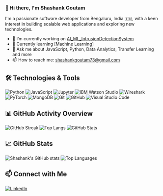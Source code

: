 ### 👋 Hi there, I'm Shashank Goutam

I'm a passionate software developer from Bengaluru, India 🇮🇳, with a keen interest in building scalable web applications and exploring new technologies.

- 🔭 I’m currently working on [AI_ML_IntrusionDetectionSystem](https://github.com/ShashankGoutam/AI_ML_IntrusionDetectionSystem.git)
- 🌱 Currently learning [Machine Learning]
- 💬 Ask me about JavaScript, Python, Data Analytics, Transfer Learning and more
- 📫 How to reach me: [shashankgoutam73@gmail.com](shashankgoutam73@gmail.com)



## 🛠️ Technologies & Tools
![Python](https://img.shields.io/badge/-Python-3776AB?style=flat&logo=python&logoColor=white)
![JavaScript](https://img.shields.io/badge/-JavaScript-black?style=flat-square&logo=javascript)
![Jupyter](https://img.shields.io/badge/-Jupyter-F37626?style=flat-square&logo=jupyter&logoColor=white)
![IBM Watson Studio](https://img.shields.io/badge/-IBM%20Watson%20Studio-052FAD?style=flat-square&logo=ibm&logoColor=white)
![Wireshark](https://img.shields.io/badge/-Wireshark-1679A7?style=flat-square&logo=wireshark&logoColor=white)
![PyTorch](https://img.shields.io/badge/-PyTorch-EE4C2C?style=flat-square&logo=pytorch&logoColor=white)
![MongoDB](https://img.shields.io/badge/-MongoDB-black?style=flat-square&logo=mongodb)
![Git](https://img.shields.io/badge/-Git-black?style=flat-square&logo=git)
![GitHub](https://img.shields.io/badge/-GitHub-black?style=flat-square&logo=github)
![Visual Studio Code](https://img.shields.io/badge/-VSCode-black?style=flat-square&logo=visual-studio-code)

## 📊 GitHub Activity Overview

![GitHub Streak](https://streak-stats.demolab.com/?user=ShashankGoutam&theme=radical)
![Top Langs](https://github-readme-stats.vercel.app/api/top-langs/?username=ShashankGoutam&layout=donut&theme=radical)
![GitHub Stats](https://github-readme-stats.vercel.app/api?username=ShashankGoutam&show_icons=true&theme=radical)



## 📈 GitHub Stats
![Shashank's GitHub stats](https://github-readme-stats.vercel.app/api?username=ShashankGoutam&show_icons=true&theme=radical)
![Top Languages](https://github-readme-stats.vercel.app/api/top-langs/?username=ShashankGoutam&layout=compact&theme=radical)

## 📫 Connect with Me
[![LinkedIn](https://img.shields.io/badge/-LinkedIn-0077B5?style=flat&logo=linkedin&logoColor=white)](https://www.linkedin.com/in/shashank-goutam-735924288/)
